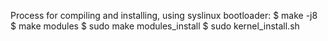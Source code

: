 Process for compiling and installing, using syslinux bootloader:
$ make -j8
$ make modules
$ sudo make modules_install
$ sudo kernel_install.sh
